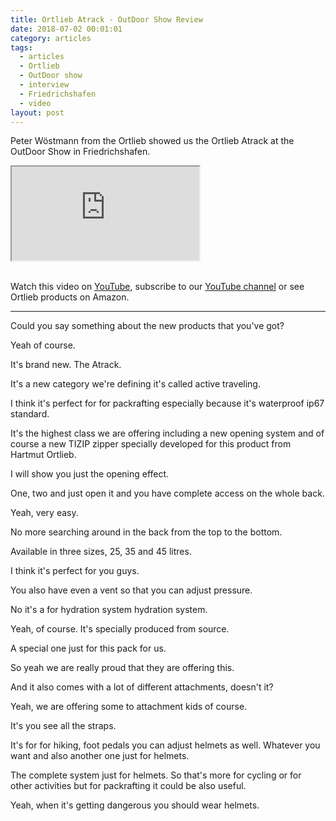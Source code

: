 ```yaml
---
title: Ortlieb Atrack - OutDoor Show Review
date: 2018-07-02 00:01:01
category: articles
tags:
  - articles
  - Ortlieb
  - OutDoor show
  - interview
  - Friedrichshafen
  - video
layout: post
---
```


Peter Wöstmann from the Ortlieb showed us the Ortlieb Atrack at the OutDoor Show in Friedrichshafen.

<div class="embed-responsive embed-responsive-16by9">
    <iframe class="embed-responsive-item" src="https://www.youtube.com/embed/Pm-s_leDyeU"></iframe>
</div>
<br>
<!--more-->

Watch this video on <a href="https://www.youtube.com/watch?v=Pm-s_leDyeU" rel="nofollow">YouTube</a>, subscribe to our <a rel="nofollow" href="https://www.youtube.com/channel/UCnO9Q_m9EaOCrHmmQIBVBNw?sub_confirmation=1">YouTube channel</a> or see Ortlieb products on <a hre="https://amzn.to/2MLcgRF" rel="nofollow">Amazon</a>.

---

Could you say something about the new products that you've got?

Yeah of course.

It's brand new. The Atrack.

It's a new category we're defining it's called active traveling.

I think it's perfect for for packrafting especially because it's waterproof ip67 standard.  

It's the highest class we are offering including a new opening system and of course a new TIZIP zipper specially developed for this product
from Hartmut Ortlieb.

I will show you just the opening effect.

One, two and just open it and you have complete access on the whole back.

Yeah, very easy.

No more searching around in the back from the top to the bottom.

Available in three sizes, 25, 35 and 45 litres.

I think it's perfect for you guys.

You also have even a vent so that you can adjust pressure.

No it's a for hydration system hydration system.

Yeah, of course. It's specially produced from source.

A special one just for this pack for us.

So yeah we are really proud that they are offering this.

And it also comes with a lot of different attachments, doesn't it?

Yeah, we are offering some to attachment kids of course.

It's you see all the straps.

It's for for hiking, foot pedals you can adjust helmets as well. Whatever you want and also another one just for helmets.

The complete system just for helmets. So that's more for cycling or for other activities but for packrafting it could be
also useful.

Yeah, when it's getting dangerous you should wear helmets.
